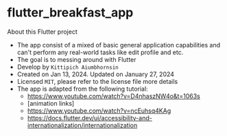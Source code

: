# flutter_breakfast_app

About this Flutter project

- The app consist of a mixed of basic general application capabilities and can't perform any real-world tasks like edit profile and etc.
- The goal is to messing around with Flutter
- Develop by `Kittipich Aiumbhornsin`
- Created on Jan 13, 2024. Updated on January 27, 2024
- Licensed `MIT`, please refer to the license file more details
- The app is adapted from the following tutorial:
  - <https://www.youtube.com/watch?v=D4nhaszNW4o&t=1063s>
  - [animation links]
  - <https://www.youtube.com/watch?v=ncEuhsq4KAg>
  - <https://docs.flutter.dev/ui/accessibility-and-internationalization/internationalization>
